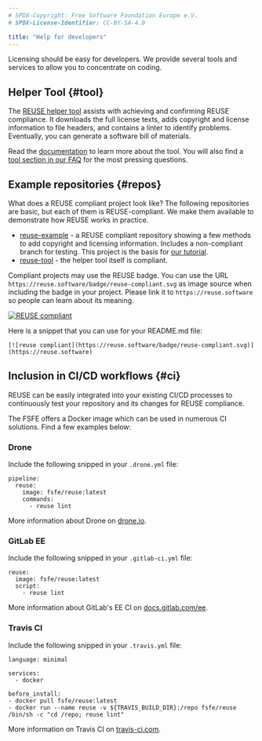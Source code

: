 ```yaml
---
# SPDX-Copyright: Free Software Foundation Europe e.V.
# SPDX-License-Identifier: CC-BY-SA-4.0

title: "Help for developers"
---
```


Licensing should be easy for developers. We provide several tools and services to allow you to concentrate on coding.


## Helper Tool {#tool}

The [REUSE helper tool](https://git.fsfe.org/reuse/tool) assists with achieving and confirming REUSE compliance. It downloads the full license texts, adds copyright and license information to file headers, and contains a linter to identify problems. Eventually, you can generate a software bill of materials.

Read the [documentation](https://reuse.readthedocs.io) to learn more about the tool. You will also find a [tool section in our FAQ](/faq/#tool) for the most pressing questions.


## Example repositories {#repos}

What does a REUSE compliant project look like? The following repositories are basic, but each of them is REUSE-compliant. We make them available to demonstrate how REUSE works in practice.

- [reuse-example](https://git.fsfe.org/reuse/example) - a REUSE compliant repository showing a few methods to add copyright and licensing information. Includes a non-compliant branch for testing. This project is the basis for [our tutorial](/tutorial).
- [reuse-tool](https://git.fsfe.org/reuse/tool) - the helper tool itself is compliant.

Compliant projects may use the REUSE badge. You can use the URL `https://reuse.software/badge/reuse-compliant.svg` as image source when including the badge in your project. Please link it to `https://reuse.software` so people can learn about its meaning.

[![REUSE compliant](/badge/reuse-compliant.svg)](https://reuse.software)

Here is a snippet that you can use for your README.md file:

`[![reuse compliant](https://reuse.software/badge/reuse-compliant.svg)](https://reuse.software)`

## Inclusion in CI/CD workflows {#ci}

REUSE can be easily integrated into your existing CI/CD processes to continuously test your repository and its changes for REUSE compliance.

The FSFE offers a Docker image which can be used in numerous CI solutions. Find a few examples below:

### Drone

Include the following snipped in your `.drone.yml` file:

```
pipeline:
  reuse:
    image: fsfe/reuse:latest
    commands:
      - reuse lint
```

More information about Drone on [drone.io](https://drone.io).

### GitLab EE

Include the following snipped in your `.gitlab-ci.yml` file:

```
reuse:
  image: fsfe/reuse:latest
  script:
    - reuse lint
```

More information about GitLab's EE CI on [docs.gitlab.com/ee](https://docs.gitlab.com/ee/).

### Travis CI

Include the following snipped in your `.travis.yml` file:

```
language: minimal

services:
  - docker

before_install:
- docker pull fsfe/reuse:latest
- docker run --name reuse -v ${TRAVIS_BUILD_DIR}:/repo fsfe/reuse /bin/sh -c "cd /repo; reuse lint"
```

More information on Travis CI on [travis-ci.com](https://travis-ci.com).
